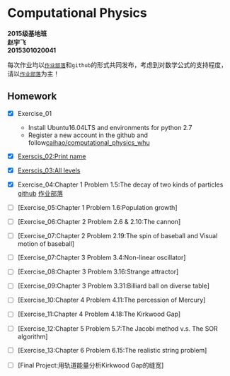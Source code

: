 # Computational Physics
__2015级基地班__       
__赵宇飞__       
__2015301020041__  

每次作业均以[`作业部落`](https://www.zybuluo.com/)和`github`的形式共同发布，考虑到对数学公式的支持程度，请以[`作业部落`](https://www.zybuluo.com/)为主！
## Homework
- [x] Exercise_01
   - Install Ubuntu16.04LTS and environments for python 2.7
   - Register a new account in the github and follow[caihao/computational_physics_whu](https://github.com/caihao/computational_physics_whu)
- [x] [Exerscis_02:Print name](https://github.com/Monotone1997/computationalphysics_N2015301020041/blob/master/Exercise_02/read.md)
- [x] [Exerscis_03:All levels](https://github.com/Monotone1997/computationalphysics_N2015301020041/blob/master/Exercise_02/read.md)
- [x] Exercise_04:Chapter 1 Problem 1.5:The decay of two kinds of particles [github](https://github.com/Monotone1997/computationalphysics_N2015301020041/blob/master/Exercise_04/read.md) [作业部落](https://www.zybuluo.com/Monotone1997/note/881205)
- [ ] [Exercise_05:Chapter 1 Problem 1.6:Population growth]
- [ ] [Exercise_06:Chapter 2 Problem 2.6 & 2.10:The cannon]
- [ ] [Exercise_07:Chapter 2 Problem 2.19:The spin of baseball and Visual motion of baseball]
- [ ] [Exercise_07:Chapter 3 Problem 3.4:Non-linear oscillator]
- [ ] [Exercise_08:Chapter 3 Problem 3.16:Strange attractor]
- [ ] [Exercise_09:Chapter 3 Problem 3.31:Billiard ball on diverse table]
- [ ] [Exercise_10:Chapter 4 Problem 4.11:The percession of Mercury]
- [ ] [Exercise_11:Chapter 4 Problem 4.18:The Kirkwood Gap]
- [ ] [Exercise_12:Chapter 5 Problem 5.7:The Jacobi method v.s. The SOR algorithm]
- [ ] [Exercise_13:Chapter 6 Problem 6.15:The realistic string problem]    
- [ ] [Final Project:用轨道能量分析Kirkwood Gap的缝宽]

